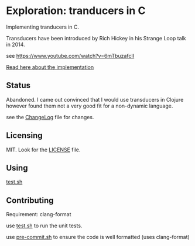 Exploration: tranducers in C
============================

Implementing tranducers in C.

Transducers have been introduced by Rich Hickey in his Strange Loop talk in 2014.

see https://www.youtube.com/watch?v=6mTbuzafcII

[Read here about the implementation](./src/README.md)

Status
------

Abandoned. I came out convinced that I would use transducers in Clojure however found them not a very good fit for a non-dynamic language.

see the [ChangeLog](./ChangeLog) file for changes.

Licensing
---------

MIT. Look for the [LICENSE](./LICENSE) file.

Using
-----

[test.sh](./test.sh)

Contributing
------------

Requirement: clang-format

use [test.sh](./test.sh) to run the unit tests.

use [pre-commit.sh](./pre-commit.sh) to ensure the code is well formatted (uses clang-format)
